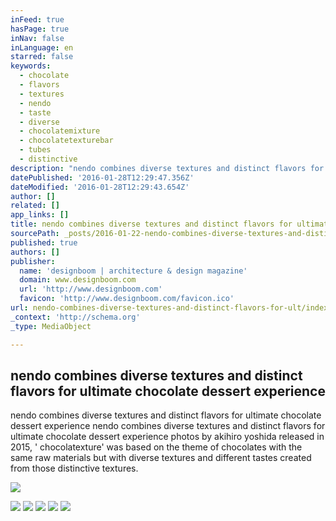 ```yaml
---
inFeed: true
hasPage: true
inNav: false
inLanguage: en
starred: false
keywords:
  - chocolate
  - flavors
  - textures
  - nendo
  - taste
  - diverse
  - chocolatemixture
  - chocolatetexturebar
  - tubes
  - distinctive
description: "nendo combines diverse textures and distinct flavors for ultimate chocolate dessert experience nendo combines diverse textures and distinct flavors for ultimate chocolate dessert experience photos by akihiro yoshida released in 2015, ' chocolatexture' was based on the theme of chocolates with the same raw materials but with diverse textures and different tastes created from those distinctive textures."
datePublished: '2016-01-28T12:29:47.356Z'
dateModified: '2016-01-28T12:29:43.654Z'
author: []
related: []
app_links: []
title: nendo combines diverse textures and distinct flavors for ultimate chocolate dessert experience
sourcePath: _posts/2016-01-22-nendo-combines-diverse-textures-and-distinct-flavors-for-ult.md
published: true
authors: []
publisher:
  name: 'designboom | architecture & design magazine'
  domain: www.designboom.com
  url: 'http://www.designboom.com'
  favicon: 'http://www.designboom.com/favicon.ico'
url: nendo-combines-diverse-textures-and-distinct-flavors-for-ult/index.html
_context: 'http://schema.org'
_type: MediaObject

---
```

<article style=""><h1>nendo combines diverse textures and distinct flavors for ultimate chocolate dessert experience</h1><p>nendo combines diverse textures and distinct flavors for ultimate chocolate dessert experience nendo combines diverse textures and distinct flavors for ultimate chocolate dessert experience photos by akihiro yoshida released in 2015, ' chocolatexture' was based on the theme of chocolates with the same raw materials but with diverse textures and different tastes created from those distinctive textures.</p><img src="https://s3-us-west-2.amazonaws.com/the-grid-img/p/dfc8c4680e3949a53bdb887d06d0988781407290.jpg" /></article>

![](https://s3-us-west-2.amazonaws.com/the-grid-img/p/88dabcc06d7e0afb146899d2bdc324ca8dacdee4.jpg)
![](https://s3-us-west-2.amazonaws.com/the-grid-img/p/58c92f5aff4e2ffce3fb8904b2ae1eb6c5b9210f.jpg)
![](https://s3-us-west-2.amazonaws.com/the-grid-img/p/a0af27c4477b51aa54c03e9bc9e8aa24d061a25e.jpg)
![](https://s3-us-west-2.amazonaws.com/the-grid-img/p/62d9ff3d002ed2471b55678217cbe15421ea12e8.jpg)
![](https://s3-us-west-2.amazonaws.com/the-grid-img/p/37a8347068878e4784b63690be68f027bf9d7366.jpg)